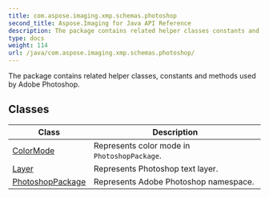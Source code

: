 ```yaml
---
title: com.aspose.imaging.xmp.schemas.photoshop
second_title: Aspose.Imaging for Java API Reference
description: The package contains related helper classes constants and methods used by Adobe Photoshop.
type: docs
weight: 114
url: /java/com.aspose.imaging.xmp.schemas.photoshop/
---
```


The package contains related helper classes, constants and methods used by Adobe Photoshop.


## Classes

| Class | Description |
| --- | --- |
| [ColorMode](../com.aspose.imaging.xmp.schemas.photoshop/colormode) | Represents color mode in `PhotoshopPackage`. |
| [Layer](../com.aspose.imaging.xmp.schemas.photoshop/layer) | Represents Photoshop text layer. |
| [PhotoshopPackage](../com.aspose.imaging.xmp.schemas.photoshop/photoshoppackage) | Represents Adobe Photoshop namespace. |
